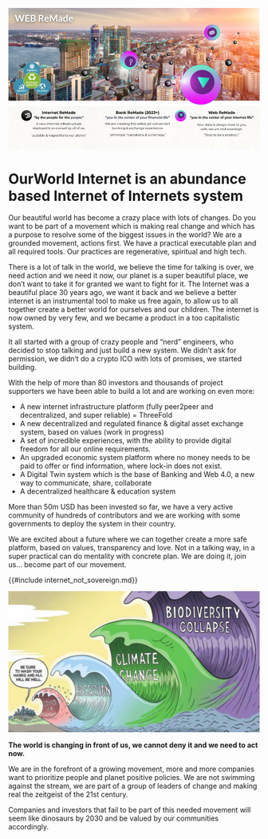 ![alt_text](img/web_remade.png )


# OurWorld Internet is an abundance based Internet of Internets system

Our beautiful world has become a crazy place with lots of changes. Do you want to be part of a movement which is making real change and which has a purpose to resolve some of the biggest issues in the world? We are a grounded movement, actions first. We have a practical executable plan and all required tools. Our practices are regenerative, spiritual and high tech.

There is a lot of talk in the world, we believe the time for talking is over, we need action and we need it now, our planet is a super beautiful place, we don’t want to take it for granted we want to fight for it. The Internet was a beautiful place 30 years ago, we want it back and we believe a better internet is an instrumental tool to make us free again, to allow us to all together create a better world for ourselves and our children. The internet is now owned by very few, and we became a product in a too capitalistic system.

It all started with a group of crazy people and “nerd” engineers, who decided to stop talking and just build a new system. We didn’t ask for permission, we didn’t do a crypto ICO with lots of promises, we started building. 

With the help of more than 80 investors and thousands of project supporters we have been able to build a lot and are working on even more:



* A new internet infrastructure platform (fully peer2peer and decentralized, and super reliable) = ThreeFold
* A new decentralized and regulated finance & digital asset exchange system, based on values (work in progress)
* A set of incredible experiences, with the ability to provide digital freedom for all our online requirements.
* An upgraded economic system platform where no money needs to be paid to offer or find information, where lock-in does not exist.
* A Digital Twin system which is the base of Banking and Web 4.0, a new way to communicate, share, collaborate
* A decentralized healthcare & education system

More than 50m USD has been invested so far, we have a very active community of hundreds of contributors and we are working with some governments to deploy the system in their country.

We are excited about a future where we can together create a more safe platform, based on values, transparency and love. Not in a talking way, in a super practical can do mentality with concrete plan. We are doing it, join us… become part of our movement.


{{#include internet_not_sovereign.md}}


![alt_text](img/crisis_waves.jpg )


**The world is changing in front of us, we cannot deny it and we need to act now.**


We are in the forefront of a growing movement, more and more companies want to prioritize people and planet positive policies. We are not swimming against the stream, we are part of a group of leaders of change and making real the zeitgeist of the 21st century. 

Companies and investors that fail to be part of this needed movement will seem like dinosaurs by 2030 and be valued by our communities accordingly.
